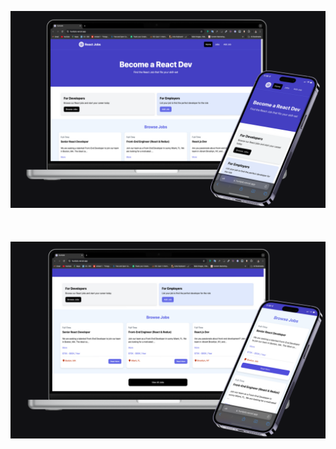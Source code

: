 ![My Portfolio](public/sc4.png "Job Listing App")
<br>
<br><br>
<br>
![My Portfolio](public/sc3.png "Job Listing App")
